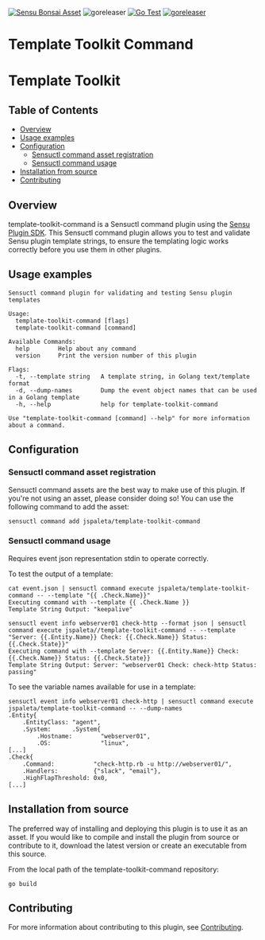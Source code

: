 [![Sensu Bonsai Asset](https://img.shields.io/badge/Bonsai-Download%20Me-brightgreen.svg?colorB=89C967&logo=sensu)](https://bonsai.sensu.io/assets/jspaleta/template-toolkit-command)
![goreleaser](https://github.com/jspaleta/template-toolkit-command/workflows/goreleaser/badge.svg)
[![Go Test](https://github.com/jspaleta/template-toolkit-command/workflows/Go%20Test/badge.svg)](https://github.com/jspaleta/template-toolkit-command/actions?query=workflow%3A%22Go+Test%22)
[![goreleaser](https://github.com/jspaleta/template-toolkit-command/workflows/goreleaser/badge.svg)](https://github.com/jspaleta/template-toolkit-command/actions?query=workflow%3Agoreleaser)

# Template Toolkit Command


# Template Toolkit

## Table of Contents
- [Overview](#overview)
- [Usage examples](#usage-examples)
- [Configuration](#configuration)
  - [Sensuctl command asset registration](#sensuctl-command-asset-registration)
  - [Sensuctl command usage](#sensuctl-command-usage)
- [Installation from source](#installation-from-source)
- [Contributing](#contributing)

## Overview

template-toolkit-command is a Sensuctl command plugin using the
[Sensu Plugin SDK][2].  This Sensuctl command plugin allows you to test and
validate Sensu plugin template strings, to ensure the templating logic works
correctly before you use them in other plugins.

## Usage examples
```
Sensuctl command plugin for validating and testing Sensu plugin templates

Usage:
  template-toolkit-command [flags]
  template-toolkit-command [command]

Available Commands:
  help        Help about any command
  version     Print the version number of this plugin

Flags:
  -t, --template string   A template string, in Golang text/template format
  -d, --dump-names        Dump the event object names that can be used in a Golang template
  -h, --help              help for template-toolkit-command

Use "template-toolkit-command [command] --help" for more information about a command.
```

## Configuration

### Sensuctl command asset registration

Sensuctl command assets are the best way to make use of this plugin. If
you're not using an asset, please consider doing so! You can use the
following command to add the asset:

```
sensuctl command add jspaleta/template-toolkit-command
```

### Sensuctl command usage
Requires event json representation stdin to operate correctly.

To test the output of a template:
```
cat event.json | sensuctl command execute jspaleta/template-toolkit-command -- --template "{{ .Check.Name}}"
Executing command with --template {{ .Check.Name }}
Template String Output: "keepalive"

sensuctl event info webserver01 check-http --format json | sensuctl command execute jspaleta//template-toolkit-command -- --template "Server: {{.Entity.Name}} Check: {{.Check.Name}} Status: {{.Check.State}}"
Executing command with --template Server: {{.Entity.Name}} Check: {{.Check.Name}} Status: {{.Check.State}}
Template String Output: Server: "webserver01 Check: check-http Status: passing"
```

To see the variable names available for use in a template:
```
sensuctl event info webserver01 check-http | sensuctl command execute jspaleta/template-toolkit-command -- --dump-names
.Entity{
    .EntityClass: "agent",
    .System:      .System{
        .Hostname:        "webserver01",
        .OS:              "linux",
[...]
.Check{
    .Command:           "check-http.rb -u http://webserver01/",
    .Handlers:          {"slack", "email"},
    .HighFlapThreshold: 0x0,
[...]
```

## Installation from source

The preferred way of installing and deploying this plugin is to use it as an
asset. If you would like to compile and install the plugin from source or
contribute to it, download the latest version or create an executable from
this source.

From the local path of the template-toolkit-command repository:

```
go build
```

## Contributing

For more information about contributing to this plugin, see [Contributing][1].

[1]: https://github.com/sensu/sensu-go/blob/master/CONTRIBUTING.md
[2]: https://github.com/sensu-community/sensu-plugin-sdk

